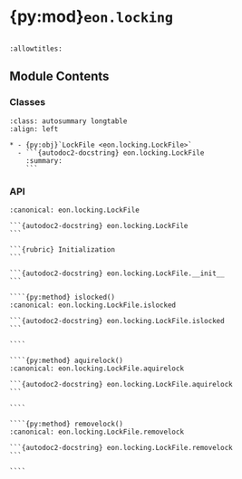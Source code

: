 # {py:mod}`eon.locking`

```{py:module} eon.locking
```

```{autodoc2-docstring} eon.locking
:allowtitles:
```

## Module Contents

### Classes

````{list-table}
:class: autosummary longtable
:align: left

* - {py:obj}`LockFile <eon.locking.LockFile>`
  - ```{autodoc2-docstring} eon.locking.LockFile
    :summary:
    ```
````

### API

`````{py:class} LockFile(lock_path)
:canonical: eon.locking.LockFile

```{autodoc2-docstring} eon.locking.LockFile
```

```{rubric} Initialization
```

```{autodoc2-docstring} eon.locking.LockFile.__init__
```

````{py:method} islocked()
:canonical: eon.locking.LockFile.islocked

```{autodoc2-docstring} eon.locking.LockFile.islocked
```

````

````{py:method} aquirelock()
:canonical: eon.locking.LockFile.aquirelock

```{autodoc2-docstring} eon.locking.LockFile.aquirelock
```

````

````{py:method} removelock()
:canonical: eon.locking.LockFile.removelock

```{autodoc2-docstring} eon.locking.LockFile.removelock
```

````

`````
